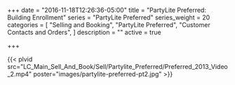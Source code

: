 +++
date = "2016-11-18T12:26:36-05:00"
title = "PartyLite Preferred: Building Enrollment"
series = "PartyLite Preferred"
series_weight = 20
categories = [
  "Selling and Booking",
  "PartyLite Preferred",
  "Customer Contacts and Orders",
]
description = ""
active = true

+++

{{< plvid src="LC_Main_Sell_And_Book/Sell/Partylite_Preferred/Preferred_2013_Video_2.mp4" poster="images/partylite-preferred-pt2.jpg" >}}
